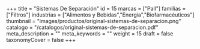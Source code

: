 +++
title = "Sistemas De Separación"
id = 15
marcas = ["Pall"]
familias = ["Filtros"]
industrias = ["Alimentos y Bebidas","Energía","Biofarmacéuticos"]
thumbnail = "images/productos/original-sistemas-de-separacion.png"
catalogo = "/catalogos/original-sistemas-de-separacion.pdf"
meta_description = ""
meta_keywords = ""
weight = 15
draft = false
taxonomyCover = false
+++
